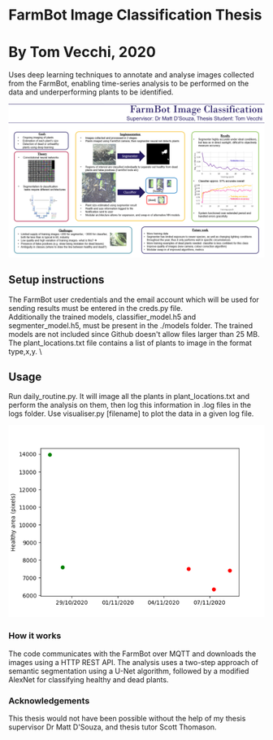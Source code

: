 # FarmBot Image Classification Thesis
# By Tom Vecchi, 2020

Uses deep learning techniques to annotate and analyse images collected from the FarmBot, enabling time-series analysis to be performed on the data and underperforming plants to be identified.

![Poster (from thesis demo session)](./poster.PNG)

## Setup instructions

The FarmBot user credentials and the email account which will be used for sending results must be entered in the creds.py file.\
Additionally the trained models, classifier_model.h5 and segmenter_model.h5, must be present in the ./models folder. The trained models are not included since Github doesn't allow files larger than 25 MB.\
The plant_locations.txt file contains a list of plants to image in the format type,x,y. \

## Usage

Run daily_routine.py. It will image all the plants in plant_locations.txt and perform the analysis on them, then log this information in .log files in the logs folder. Use visualiser.py [filename] to plot the data in a given log file. 

![Sample output](./tomato200_200.log.png)

### How it works

The code communicates with the FarmBot over MQTT and downloads the images using a HTTP REST API. The analysis uses a two-step approach of semantic segmentation using a U-Net algorithm, followed by a modified AlexNet for classifying healthy and dead plants. 

### Acknowledgements

This thesis would not have been possible without the help of my thesis supervisor Dr Matt D'Souza, and thesis tutor Scott Thomason.
